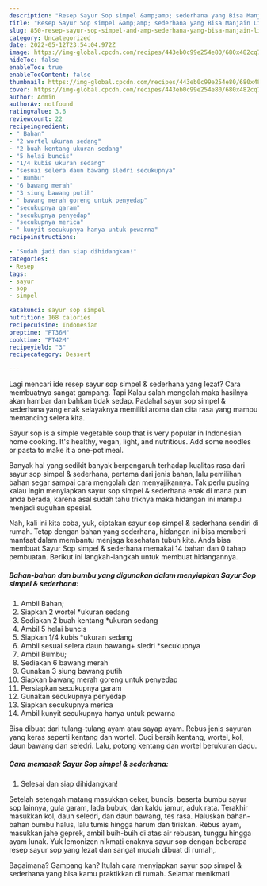 ```yaml
---
description: "Resep Sayur Sop simpel &amp;amp; sederhana yang Bisa Manjain Lidah"
title: "Resep Sayur Sop simpel &amp;amp; sederhana yang Bisa Manjain Lidah"
slug: 850-resep-sayur-sop-simpel-and-amp-sederhana-yang-bisa-manjain-lidah
category: Uncategorized
date: 2022-05-12T23:54:04.972Z
image: https://img-global.cpcdn.com/recipes/443eb0c99e254e80/680x482cq70/sayur-sop-simpel-sederhana-foto-resep-utama.jpg
hideToc: false
enableToc: true
enableTocContent: false
thumbnail: https://img-global.cpcdn.com/recipes/443eb0c99e254e80/680x482cq70/sayur-sop-simpel-sederhana-foto-resep-utama.jpg
cover: https://img-global.cpcdn.com/recipes/443eb0c99e254e80/680x482cq70/sayur-sop-simpel-sederhana-foto-resep-utama.jpg
author: Admin
authorAv: notfound
ratingvalue: 3.6
reviewcount: 22
recipeingredient:
- " Bahan"
- "2 wortel ukuran sedang"
- "2 buah kentang ukuran sedang"
- "5 helai buncis"
- "1/4 kubis ukuran sedang"
- "sesuai selera daun bawang sledri secukupnya"
- " Bumbu"
- "6 bawang merah"
- "3 siung bawang putih"
- " bawang merah goreng untuk penyedap"
- "secukupnya garam"
- "secukupnya penyedap"
- "secukupnya merica"
- " kunyit secukupnya hanya untuk pewarna"
recipeinstructions:

- "Sudah jadi dan siap dihidangkan!"
categories:
- Resep
tags:
- sayur
- sop
- simpel

katakunci: sayur sop simpel 
nutrition: 168 calories
recipecuisine: Indonesian
preptime: "PT36M"
cooktime: "PT42M"
recipeyield: "3"
recipecategory: Dessert

---
```



Lagi mencari ide resep sayur sop simpel &amp; sederhana yang lezat? Cara membuatnya sangat gampang. Tapi Kalau salah mengolah maka hasilnya akan hambar dan bahkan tidak sedap. Padahal sayur sop simpel &amp; sederhana yang enak selayaknya memiliki aroma dan cita rasa yang mampu memancing selera kita.


Sayur sop is a simple vegetable soup that is very popular in Indonesian home cooking. It&#39;s healthy, vegan, light, and nutritious. Add some noodles or pasta to make it a one-pot meal.

Banyak hal yang sedikit banyak berpengaruh terhadap kualitas rasa dari sayur sop simpel &amp; sederhana, pertama dari jenis bahan, lalu pemilihan bahan segar sampai cara mengolah dan menyajikannya. Tak perlu pusing kalau ingin menyiapkan sayur sop simpel &amp; sederhana enak di mana pun anda berada, karena asal sudah tahu triknya maka hidangan ini mampu menjadi suguhan spesial.


Nah, kali ini kita coba, yuk, ciptakan sayur sop simpel &amp; sederhana sendiri di rumah. Tetap dengan bahan yang sederhana, hidangan ini bisa memberi manfaat dalam membantu menjaga kesehatan tubuh kita. Anda bisa membuat Sayur Sop simpel &amp; sederhana memakai 14 bahan dan 0 tahap pembuatan. Berikut ini langkah-langkah untuk membuat hidangannya.

<!--inarticleads1-->

##### Bahan-bahan dan bumbu yang digunakan dalam menyiapkan Sayur Sop simpel &amp; sederhana:

1. Ambil  Bahan;
1. Siapkan 2 wortel *ukuran sedang
1. Sediakan 2 buah kentang *ukuran sedang
1. Ambil 5 helai buncis
1. Siapkan 1/4 kubis *ukuran sedang
1. Ambil sesuai selera daun bawang+ sledri *secukupnya
1. Ambil  Bumbu;
1. Sediakan 6 bawang merah
1. Gunakan 3 siung bawang putih
1. Siapkan  bawang merah goreng untuk penyedap
1. Persiapkan secukupnya garam
1. Gunakan secukupnya penyedap
1. Siapkan secukupnya merica
1. Ambil  kunyit secukupnya hanya untuk pewarna


Bisa dibuat dari tulang-tulang ayam atau sayap ayam. Rebus jenis sayuran yang keras seperti kentang dan wortel. Cuci bersih kentang, wortel, kol, daun bawang dan seledri. Lalu, potong kentang dan wortel berukuran dadu. 

<!--inarticleads2-->

##### Cara memasak Sayur Sop simpel &amp; sederhana:


1. Selesai dan siap dihidangkan!

Setelah setengah matang masukkan ceker, buncis, beserta bumbu sayur sop lainnya, gula garam, lada bubuk, dan kaldu jamur, aduk rata. Terakhir masukkan kol, daun seledri, dan daun bawang, tes rasa. Haluskan bahan-bahan bumbu halus, lalu tumis hingga harum dan tiriskan. Rebus ayam, masukkan jahe geprek, ambil buih-buih di atas air rebusan, tunggu hingga ayam lunak. Yuk lemonizen nikmati enaknya sayur sop dengan beberapa resep sayur sop yang lezat dan sangat mudah dibuat di rumah,. 

Bagaimana? Gampang kan? Itulah cara menyiapkan sayur sop simpel &amp; sederhana yang bisa kamu praktikkan di rumah. Selamat menikmati

